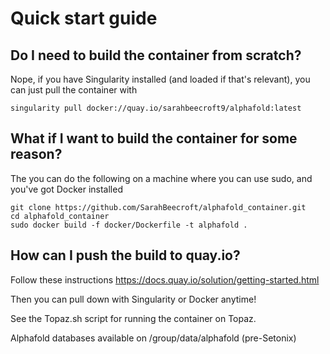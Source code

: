 # Quick start guide

## Do I need to build the container from scratch?
Nope, if you have Singularity installed (and loaded if that's relevant), you can just pull the container with 

`singularity pull docker://quay.io/sarahbeecroft9/alphafold:latest`


## What if I want to build the container for some reason?

The you can do the following on a machine where you can use sudo, and you've got Docker installed


```
git clone https://github.com/SarahBeecroft/alphafold_container.git
cd alphafold_container
sudo docker build -f docker/Dockerfile -t alphafold .
```

## How can I push the build to quay.io?
Follow these instructions
https://docs.quay.io/solution/getting-started.html



Then you can pull down with Singularity or Docker anytime!

See the Topaz.sh script for running the container on Topaz. 

Alphafold databases available on /group/data/alphafold (pre-Setonix)
